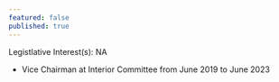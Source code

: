 ```yaml
---
featured: false
published: true
---
```

Legistlative Interest(s): NA

* Vice Chairman at Interior Committee from June 2019 to June 2023
